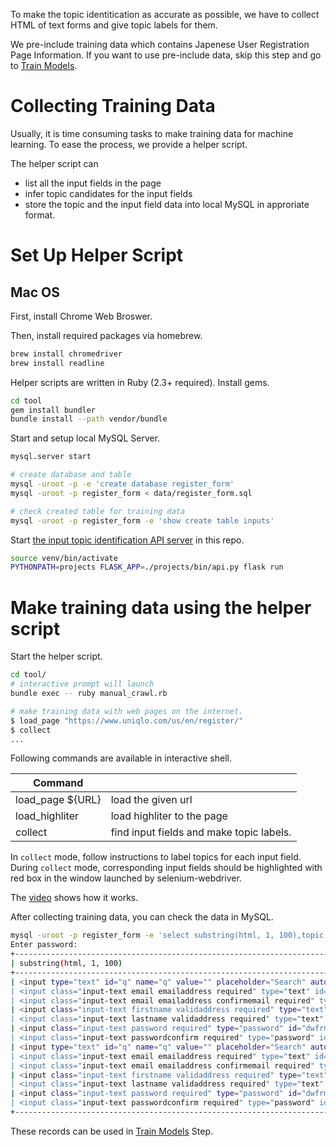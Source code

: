 
To make the topic identitication as accurate as possible,
we have to collect HTML of text forms and give
topic labels for them.

We pre-include training data which contains
Japenese User Registration Page Information.
If you want to use pre-include data,
skip this step and go to
[Train Models](
/docs/training_model.md
).

# Collecting Training Data

Usually, it is time consuming tasks to make training
data for machine learning. To ease the process,
we provide a helper script.

The helper script can

* list all the input fields in the page
* infer topic candidates for the input fields
* store the topic and the input field data into local MySQL in approriate format.

# Set Up Helper Script

## Mac OS

First, install Chrome Web Broswer.

Then, install required packages via homebrew.

```bash
brew install chromedriver
brew install readline
```

Helper scripts are written in Ruby (2.3+ required).
Install gems.
```bash
cd tool
gem install bundler
bundle install --path vendor/bundle
```

Start and setup local MySQL Server.

```bash
mysql.server start

# create database and table
mysql -uroot -p -e 'create database register_form'
mysql -uroot -p register_form < data/register_form.sql

# check created table for training data
mysql -uroot -p register_form -e 'show create table inputs'

```

Start [the input topic identification API server](
/docs/api_server.md) in this repo.

```bash
source venv/bin/activate
PYTHONPATH=projects FLASK_APP=./projects/bin/api.py flask run
```

# Make training data using the helper script

Start the helper script.

```bash
cd tool/
# interactive prompt will launch
bundle exec -- ruby manual_crawl.rb

# make training data with web pages on the internet.
$ load_page "https://www.uniqlo.com/us/en/register/"
$ collect
...
```

Following commands are available in interactive shell.

|Command |  |
|---|---|
| load_page ${URL} | load the given url |
| load_highliter | load highliter to the page |
| collect | find input fields and make topic labels. |

In `collect` mode, follow instructions to label
topics for each input field.
During `collect` mode, corresponding input fields
should be highlighted with red box in the window
launched by selenium-webdriver.

The [video](https://youtu.be/AIPltHtIXAA) shows how it works.

After collecting training data, you can check the data in
MySQL.


```bash
mysql -uroot -p register_form -e 'select substring(html, 1, 100),topic from inputs'
Enter password:
+------------------------------------------------------------------------------------------------------+-----------------------+
| substring(html, 1, 100)                                                                              | topic                 |
+------------------------------------------------------------------------------------------------------+-----------------------+
| <input type="text" id="q" name="q" value="" placeholder="Search" autocomplete="off" aria-invalid="fa | search_window         |
| <input class="input-text email emailaddress required" type="text" id="dwfrm_profile_customer_email"  | pc_email              |
| <input class="input-text email emailaddress confirmemail required" type="text" id="dwfrm_profile_cus | pc_email_confirmation |
| <input class="input-text firstname validaddress required" type="text" id="dwfrm_profile_customer_fir | first_name            |
| <input class="input-text lastname validaddress required" type="text" id="dwfrm_profile_customer_last | family_name           |
| <input class="input-text password required" type="password" id="dwfrm_profile_login_password_d0huefj | password              |
| <input class="input-text passwordconfirm required" type="password" id="dwfrm_profile_login_passwordc | password_confirmation |
| <input type="text" id="q" name="q" value="" placeholder="Search" autocomplete="off" aria-invalid="fa | search_window         |
| <input class="input-text email emailaddress required" type="text" id="dwfrm_profile_customer_email"  | pc_email              |
| <input class="input-text email emailaddress confirmemail required" type="text" id="dwfrm_profile_cus | pc_email_confirmation |
| <input class="input-text firstname validaddress required" type="text" id="dwfrm_profile_customer_fir | first_name            |
| <input class="input-text lastname validaddress required" type="text" id="dwfrm_profile_customer_last | family_name           |
| <input class="input-text password required" type="password" id="dwfrm_profile_login_password_d0ubovi | password              |
| <input class="input-text passwordconfirm required" type="password" id="dwfrm_profile_login_passwordc | password_confirmation |
+------------------------------------------------------------------------------------------------------+-----------------------+
```

These records can be used in
[Train Models](
/docs/training_model.md
) Step.
